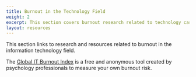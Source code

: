 ```yaml
---
title: Burnout in the Technology Field
weight: 2
excerpt: This section covers burnout research related to technology careers.
layout: resources
---
```

This section links to research and resources related to burnout in the information technology field.

The [Global IT Burnout Index](https://burnoutindex.org/https://burnoutindex.org/) is a free and anonymous tool created by psychology professionals to measure your own burnout risk.
